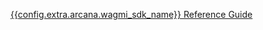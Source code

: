 <span><a href="https://wagmi-authsdk-ref-guide.netlify.app/" target="_blank">{{config.extra.arcana.wagmi_sdk_name}} Reference Guide</a></span>